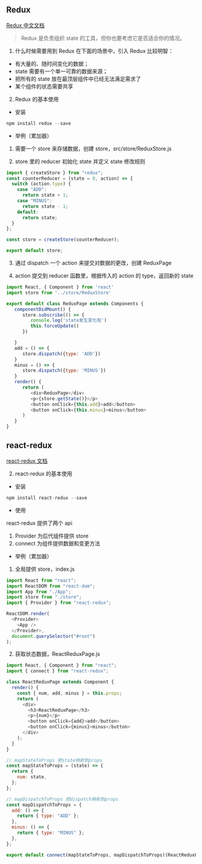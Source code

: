 ## Redux

[Redux 中文文档](https://www.redux.org.cn/)

> Redux 是负责组织 state 的工具，但你也要考虑它是否适合你的情况。

1. 什么时候需要用到 Redux
   在下面的场景中，引入 Redux 比较明智：

- 有大量的、随时间变化的数据；
- state 需要有一个单一可靠的数据来源；
- 把所有的 state 放在最顶层组件中已经无法满足需求了
- 某个组件的状态需要共享

2. Redux 的基本使用

- 安装

```js
npm install redux --save
```

- 举例（累加器）

1. 需要一个 store 来存储数据，创建 store，src/store/ReduxStore.js

2. store 里的 reducer 初始化 state 并定义 state 修改规则

```js
import { createStore } from "redux";
const counterReducer = (state = 0, action) => {
  switch (action.type) {
    case "ADD":
      return state + 1;
    case "MINUS":
      return state - 1;
    default:
      return state;
  }
};

const store = createStore(counterReducer);

export default store;
```

3. 通过 dispatch 一个 action 来提交对数据的更改，创建 ReduxPage

4. action 提交到 reducer 函数里，根据传入的 action 的 type，返回新的 state

```js
import React, { Component } from 'react'
import store from '../store/ReduxStore'

export default class ReduxPage extends Components {
   componentDidMount() {
      store.subscribe(() => {
         console.log('state发生变化啦')
         this.forceUpdate()
      })

   }
   add = () => {
      store.dispatch({type: 'ADD'})
   }
   minus = () => {
      store.dispatch({type: 'MINUS'})
   }
   render() {
      return (
         <div>ReduxPage</div>
         <p>{store.getState()}</p>
         <button onClick={this.add}>add</button>
         <button onClick={this.minus}>minus</button>
      )
   }
}
```

## react-redux

[react-redux 文档](https://www.redux.org.cn/docs/react-redux/)

2. react-redux 的基本使用

- 安装

```js
npm install react-redux --save
```

- 使用

react-redux 提供了两个 api

1. Provider 为后代组件提供 store
2. connect 为组件提供数据和变更方法

- 举例（累加器）

1. 全局提供 store，index.js

```js
import React from "react";
import ReactDOM from "react-dom";
import App from "./App";
import store from "./store";
import { Provider } from "react-redux";

ReactDOM.render(
  <Provider>
    <App />
  </Provider>,
  document.querySelector("#root")
);
```

2. 获取状态数据，ReactReduxPage.js

```js
import React, { Component } from "react";
import { connect } from "react-redux";

class ReactReduxPage extends Component {
  render() {
    const { num, add, minus } = this.props;
    return (
      <div>
        <h3>ReactReduxPage</h3>
        <p>{num}</p>
        <button onClick={add}>add</button>
        <button onClick={minus}>minus</button>
      </div>
    );
  }
}

// mapStateToProps 把state映射到props
const mapStateToProps = (state) => {
  return {
    num: state,
  };
};

// mapDispatchToProps 把dispatch映射到props
const mapDispatchToProps = {
  add: () => {
    return { type: "ADD" };
  },
  minus: () => {
    return { type: "MINUS" };
  },
};

export default connect(mapStateToProps, mapDispatchToProps)(ReactReduxPage);
```
